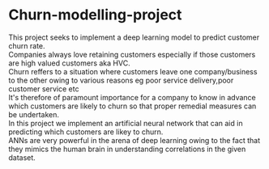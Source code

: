 # Churn-modelling-project
This project seeks to implement a deep learning model to predict customer churn rate.\
Companies always love retaining customers especially if those customers are high valued customers aka HVC.\
Churn reffers to a situation where customers leave one company/business to the other owing to various reasons eg poor service delivery,poor customer service etc\
It's therefore of paramount importance for a company to know in advance which customers are likely to churn so that proper remedial measures can be undertaken.\
In this project we implement an artificial neural network that can aid in predicting which customers are likey to churn.\
ANNs are very powerful in the arena of deep learning owing to the fact that they mimics the human brain in understanding correlations in the given dataset.
